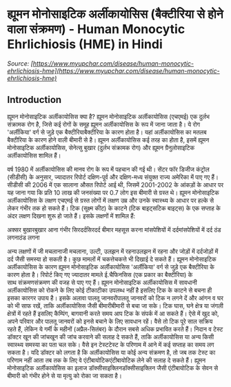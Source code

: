 # ह्यूमन मोनोसाइटिक अर्लीकायोसिस (बैक्टीरिया से होने वाला संक्रमण) - Human Monocytic Ehrlichiosis (HME) in Hindi
_Source: [https://www.myupchar.com/disease/human-monocytic-ehrlichiosis-hme](https://www.myupchar.com/disease/human-monocytic-ehrlichiosis-hme)_

## Introduction
ह्यूमन मोनोसाइटिक अर्लीकायोसिस क्या है?
ह्यूमन मोनोसाइटिक अर्लीकायोसिस (एचएमई) एक दुर्लभ संक्रामक रोग है, जिसे कई रोगों के समूह ह्यूमन अर्लीकायोसिस के रूप में जाना जाता है। ये रोग 'अर्लीकिया' वर्ग से जुड़े एक बैक्टीरियाबैक्टीरिया के कारण होता है। यहां अर्लीकायोसिस का मतलब बैक्टीरिया के कारण होने वाली बीमारी से है। ह्यूमन अर्लीकायोसिस कई तरह का होता है, इसमें ह्यूमन मोनोसाइटिक अर्लीकायोसिस, सेनेत्सु बुखार (दुर्लभ संक्रामक रोग) और ह्यूमन ग्रैनुलोसाइटिक अर्लीकायोसिस शामिल हैं।
वर्ष 1980 में अर्लीकायोसिस की मानव रोग के रूप में पहचान की गई थी। सेंटर फॉर डिजीज कंट्रोल (सीडीसी) के अनुसार, ज्यादातर रिपोर्ट दक्षिण-पूर्व और दक्षिण-मध्य संयुक्त राज्य अमेरिका में पाए गए हैं। सीडीसी की 2006 में एक सालाना औसत रिपोर्ट आई थी, जिसमें 2001-2002 के आंकड़ों के आधार पर यह जाना गया कि प्रति 10 लाख की जनसंख्या पर 0.7 लोग इस बीमारी से ग्रस्त थे।
ह्यूमन मोनोसाइटिक अर्लीकायोसिस के लक्षण
एचएमई से ग्रस्त लोगों में लक्षण उम्र और उनके स्वास्थ्य के आधार पर हल्के से लेकर गंभीर तक हो सकते हैं। टिक (सूक्ष्म कीट) के काटने (टिक बाइट्सटिक बाइट्स) के एक सप्ताह के अंदर लक्षण दिखना शुरू हो जाते हैं। इसके लक्षणों में शामिल हैं:

अक्सर बुखारबुखार आना
गंभीर सिरदर्दसिरदर्द
बीमार महसूस करना
मांसपेशियों में दर्दमांसपेशियों में दर्द
ठंड लगनाठंड लगना

अन्य लक्षणों में जी मचलानाजी मचलाना, उल्टी, उलझन में रहनाउलझन में रहना और जोड़ों में दर्दजोड़ों में दर्द जैसी समस्या हो सकती है। कुछ मामलों में चकत्तेचकत्ते भी दिखाई दे सकते हैं।
ह्यूमन मोनोसाइटिक अर्लीकायोसिस के कारण
ह्यूमन मोनोसाइटिक अर्लीकायोसिस 'अर्लीकिया' वर्ग से जुड़े एक बैक्टीरिया के कारण होता है। रिपोर्ट किए गए ज्यादातर मामले ई.चैफिनसिस (एक प्रकार का बैक्टीरिया) के साथ संक्रमणसंक्रमण की वजह से पाए गए हैं।
ह्यूमन मोनोसाइटिक अर्लीकायोसिस में सावधानी
अर्लीकायोसिस को रोकने के लिए कोई टीकाटीका उपलब्ध नहीं है इसलिए टिक के काटने से बचना ही इसका कारगर उपाय है। इसके अलावा पालतू जानवरोंपालतू जानवरों को टिक न लगने दें और आंगन व घर को भी साफ रखें, ताकि अर्लीकायोसिस जैसी बीमारीबीमारी से बचा जा सके। टिक घास, घने क्षेत्र या जंगली क्षेत्रों में रहते हैं इसलिए कैम्पिंग, बागवानी करते समय आप टिक के संपर्क में आ सकते हैं। ऐसे में खुद को, अपने परिवार और पालतू जानवरों को इनसे बचाने के लिए सावधान रहें। वैसे तो टिक पूरे साल सक्रिय रहते हैं, लेकिन ये गर्मी के महीनों (अप्रैल-सितंबर) के दौरान सबसे अधिक प्रभावित करते हैं।
निदान व टेस्ट
डॉक्टर खून की जांचखून की जांच करवाने की सलाह दे सकते हैं, ताकि अर्लीकायोसिस या अन्य किसी स्वास्थ्य समस्या का पता चल सके। वैसे इन टेस्टटेस्ट के परिणाम में आने में कई सप्ताह का समय लग सकता है। यदि डॉक्टर को लगता है कि अर्लीकायोसिस या कोई अन्य संक्रमण है, तो जब तक टेस्ट का परिणाम नहीं आता तब तक के लिए वे एंटीबायोटिकएंटीबायोटिक लेने की सलाह दे सकते हैं।
ह्यूमन मोनोसाइटिक अर्लीकायोसिस का इलाज
डॉक्सीसाइक्लिनडॉक्सीसाइक्लिन जैसी एंटीबायोटिक के सेवन से बीमारी को गंभीर होने से या मृत्यु को रोका जा सकता है।

